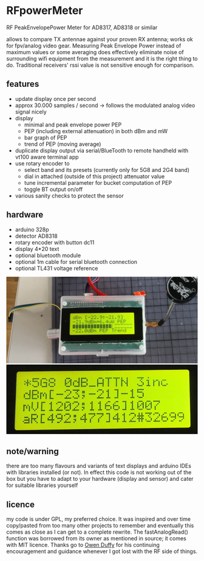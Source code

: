 # RFpowerMeter
RF PeakEnvelopePower Meter for AD8317, AD8318 or similar

allows to compare TX antennae against your proven RX antenna; works ok for fpv/analog video gear. Measuring Peak Envelope Power instead of maximum values or some averaging does effectively eliminate noise of surrounding wifi equipment from the measurement and it is the right thing to do. Traditional receivers' rssi value is not sensitive enough for comparison.

## features
* update display once per second
* approx 30.000 samples / second -> follows the modulated analog video signal nicely
* display
  * minimal and peak envelope power PEP
  * PEP (including external attenuation) in both dBm and mW
  * bar graph of PEP
  * trend of PEP (moving average)
* duplicate display output via serial/BlueTooth to remote handheld with vt100 aware terminal app
* use rotary encoder to
  * select band and its presets (currently only for 5G8 and 2G4 band)
  * dial in attached (outside of this project) attenuator value
  * tune incremental parameter for bucket computation of PEP
  * toggle BT output on/off
* various sanity checks to protect the sensor

## hardware
* arduino 328p
* detector AD8318
* rotary encoder with button dc11
* display 4*20 text
* optional bluetooth module
* optional 1m cable for serial bluetooth connection
* optional TL431 voltage reference

![p1](p1.png)
![p2](p2.png)

## note/warning
there are too many flavours and variants of text displays and arduino IDEs with libraries installed (or not). In effect this code is not working out of the box but you have to adapt to your hardware (display and sensor) and cater for suitable libraries yourself

## licence
my code is under GPL, my preferred choice. It was inspired and over time copy/pasted from too many other projects to remember and eventually this comes as close as I can get to a complete rewrite. The fastAnalogRead() function was borrowed from its owner as mentioned in source; it comes with MIT licence.
Thanks go to [Owen Duffy](https://github.com/owenduffy) for his continuing encouragement and guidance whenever I got lost with the RF side of things.
